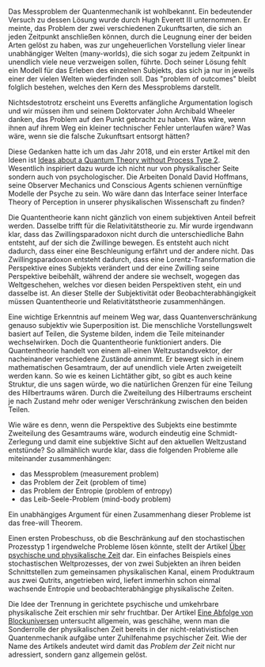 Das Messproblem der Quantenmechanik ist wohlbekannt. Ein bedeutender Versuch zu dessen Lösung wurde durch Hugh Everett III unternommen. Er meinte, das Problem der zwei verschiedenen Zukunftsarten, die sich an jeden Zeitpunkt anschließen können, durch die Leugnung einer der beiden Arten gelöst zu haben, was zur ungeheuerlichen Vorstellung vieler linear unabhängiger Welten (many-worlds), die sich sogar zu jedem Zeitpunkt in unendlich viele neue verzweigen sollen, führte. Doch seiner Lösung fehlt ein Modell für das Erleben des einzelnen Subjekts, das sich ja nur in jeweils einer der vielen Welten wiederfinden soll. Das "problem of outcomes" bleibt folglich bestehen, welches den Kern des Messproblems darstellt.

Nichtsdestotrotz erscheint uns Everetts anfängliche Argumentation logisch und wir müssen ihm und seinem Doktorvater John Archibald Wheeler danken, das Problem auf den Punkt gebracht zu haben. Was wäre, wenn ihnen auf ihrem Weg ein kleiner technischer Fehler unterlaufen wäre? Was wäre, wenn sie die falsche Zukunftsart entsorgt hätten?

Diese Gedanken hatte ich um das Jahr 2018, und ein erster Artikel mit den Ideen ist [Ideas about a Quantum Theory without Process
Type 2](QuantumTheoryWithoutProcess2/QuantumTheoryWithoutProcess2.pdf). Wesentlich inspiriert dazu wurde ich nicht nur von physikalischer Seite sondern auch von psychologischer. Die Arbeiten Donald David Hoffmans, seine Observer Mechanics und Conscious Agents schienen vernünftige Modelle der Psyche zu sein. Wo wäre dann das Interface seiner Interface Theory of Perception in unserer physikalischen Wissenschaft zu finden?

Die Quantentheorie kann nicht gänzlich von einem subjektiven Anteil befreit werden. Dasselbe trifft für die Relativitätstheorie zu. Mir wurde irgendwann klar, dass das Zwillingsparadoxon nicht durch die unterschiedliche Bahn entsteht, auf der sich die Zwillinge bewegen. Es entsteht auch nicht dadurch, dass einer eine Beschleunigung erfährt und der andere nicht. Das Zwillingsparadoxon entsteht dadurch, dass eine Lorentz-Transformation die Perspektive eines Subjekts verändert und der eine Zwilling seine Perspektive beibehält, während der andere sie wechselt, wogegen das Weltgeschehen, welches vor diesen beiden Perspektiven steht, ein und dasselbe ist. An dieser Stelle der Subjektivität oder Beobachterabhängigkeit müssen Quantentheorie und Relativitätstheorie zusammenhängen.

Eine wichtige Erkenntnis auf meinem Weg war, dass Quantenverschränkung genauso subjektiv wie Superposition ist. Die menschliche Vorstellungswelt basiert auf Teilen, die Systeme bilden, indem die Teile miteinander wechselwirken. Doch die Quantentheorie funktioniert anders. Die Quantentheorie handelt von einem all-einen Weltzustandsvektor, der nacheinander verschiedene Zustände annimmt. Er bewegt sich in einem mathematischen Gesamtraum, der auf unendlich viele Arten zweigeteilt werden kann. So wie es keinen Lichtäther gibt, so gibt es auch keine Struktur, die uns sagen würde, wo die natürlichen Grenzen für eine Teilung des Hilbertraums wären. Durch die Zweiteilung des Hilbertraums erscheint je nach Zustand mehr oder weniger Verschränkung zwischen den beiden Teilen.

Wie wäre es denn, wenn die Perspektive des Subjekts eine bestimmte Zweiteilung des Gesamtraums wäre, wodurch eindeutig eine Schmidt-Zerlegung und damit eine subjektive Sicht auf den aktuellen Weltzustand entstünde? So allmählich wurde klar, dass die folgenden Probleme alle miteinander zusammenhängen:

  * das Messproblem (measurement problem)
  * das Problem der Zeit (problem of time)
  * das Problem der Entropie (problem of entropy)
  * das Leib-Seele-Problem (mind-body problem)

Ein unabhängiges Argument für einen Zusammenhang dieser Probleme ist das free-will Theorem.

Einen ersten Probeschuss, ob die Beschränkung auf den stochastischen Prozesstyp 1 irgendwelche Probleme lösen könnte, stellt der Artikel [Über psychische und physikalische Zeit](Zeit/Zeit.pdf) dar. Ein einfaches Beispiels eines stochastischen Weltprozesses, der von zwei Subjekten an ihren beiden Schnittstellen zum gemeinsamen physikalischen Kanal, einem Produktraum aus zwei Qutrits, angetrieben wird, liefert immerhin schon einmal wachsende Entropie und beobachterabhängige physikalische Zeiten.

Die Idee der Trennung in gerichtete psychische und umkehrbare physikalische Zeit erschien mir sehr fruchtbar. Der Artikel [Eine Abfolge von Blockuniversen](Blockuniversen/Blockuniversen.pdf) untersucht allgemein, was geschähe, wenn man die Sonderrolle der physikalischen Zeit bereits in der nicht-relativistischen Quantenmechanik aufgäbe unter Zuhilfenahme psychischer Zeit. Wie der Name des Artikels andeutet wird damit das *Problem der Zeit* nicht nur adressiert, sondern ganz allgemein gelöst.



